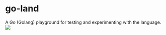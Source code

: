 # go-land

A Go (Golang) playground for testing and experimenting with the language. ![](https://github.com/andrxu/go-land/actions/workflows/pr.yaml/badge.svg)

